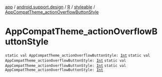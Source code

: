 [app](../../../index.md) / [android.support.design](../../index.md) / [R](../index.md) / [styleable](index.md) / [AppCompatTheme_actionOverflowButtonStyle](.)

# AppCompatTheme_actionOverflowButtonStyle

`static val AppCompatTheme_actionOverflowButtonStyle: `[`Int`](https://kotlinlang.org/api/latest/jvm/stdlib/kotlin/-int/index.html)
`static val AppCompatTheme_actionOverflowButtonStyle: `[`Int`](https://kotlinlang.org/api/latest/jvm/stdlib/kotlin/-int/index.html)
`static val AppCompatTheme_actionOverflowButtonStyle: `[`Int`](https://kotlinlang.org/api/latest/jvm/stdlib/kotlin/-int/index.html)
`static val AppCompatTheme_actionOverflowButtonStyle: `[`Int`](https://kotlinlang.org/api/latest/jvm/stdlib/kotlin/-int/index.html)